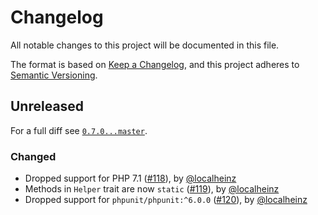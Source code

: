 # Changelog

All notable changes to this project will be documented in this file.

The format is based on [Keep a Changelog](https://keepachangelog.com/en/1.0.0/), and this project adheres to [Semantic Versioning](https://semver.org/spec/v2.0.0.html).

## Unreleased

For a full diff see [`0.7.0...master`](https://github.com/localheinz/php-library-template/compare/0.7.0...master).

### Changed

* Dropped support for PHP 7.1 ([#118](https://github.com/localheinz/test-util/pull/118)), by [@localheinz](https://github.com/localheinz)
* Methods in `Helper` trait are now `static` ([#119](https://github.com/localheinz/test-util/pull/119)), by [@localheinz](https://github.com/localheinz)
* Dropped support for `phpunit/phpunit:^6.0.0` ([#120](https://github.com/localheinz/test-util/pull/120)), by [@localheinz](https://github.com/localheinz)
